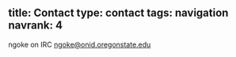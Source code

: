 title: Contact
type: contact
tags: navigation
navrank: 4
---

ngoke on IRC
ngoke@onid.oregonstate.edu

